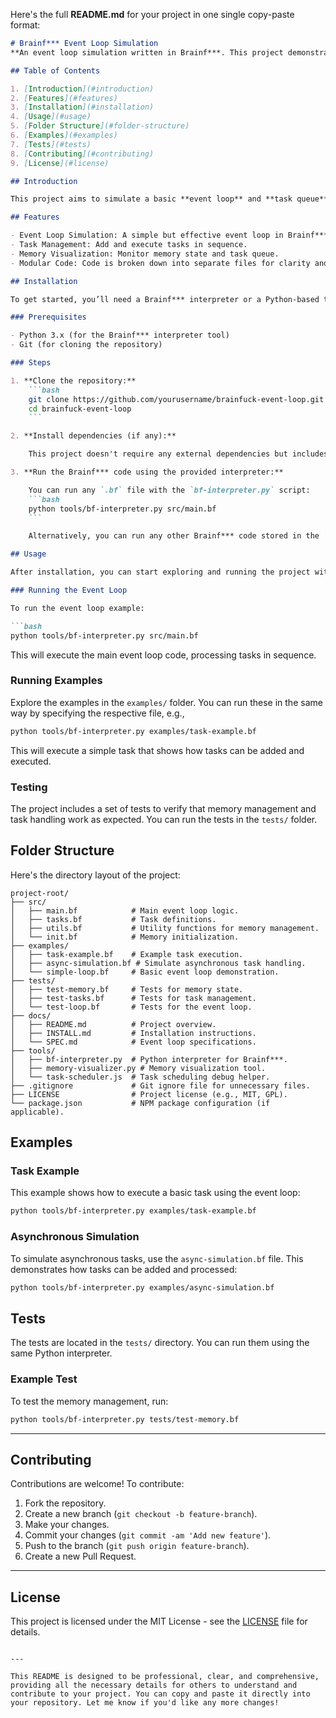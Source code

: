 Here's the full **README.md** for your project in one single copy-paste format:

```markdown
# Brainf*** Event Loop Simulation
**An event loop simulation written in Brainf***. This project demonstrates how a basic event loop and task queue can be implemented in an esoteric language.**

## Table of Contents

1. [Introduction](#introduction)
2. [Features](#features)
3. [Installation](#installation)
4. [Usage](#usage)
5. [Folder Structure](#folder-structure)
6. [Examples](#examples)
7. [Tests](#tests)
8. [Contributing](#contributing)
9. [License](#license)

## Introduction

This project aims to simulate a basic **event loop** and **task queue** in **Brainf*****, an esoteric programming language. The simulation includes core concepts like memory management, task scheduling, and an event loop. This project is ideal for anyone interested in how event-driven programming can be represented in a minimalistic language.

## Features

- Event Loop Simulation: A simple but effective event loop in Brainf***.
- Task Management: Add and execute tasks in sequence.
- Memory Visualization: Monitor memory state and task queue.
- Modular Code: Code is broken down into separate files for clarity and ease of modification.

## Installation

To get started, you’ll need a Brainf*** interpreter or a Python-based tool included in this project. Follow the steps below to set it up.

### Prerequisites

- Python 3.x (for the Brainf*** interpreter tool)
- Git (for cloning the repository)

### Steps

1. **Clone the repository:**
    ```bash
    git clone https://github.com/yourusername/brainfuck-event-loop.git
    cd brainfuck-event-loop
    ```

2. **Install dependencies (if any):**

    This project doesn't require any external dependencies but includes Python utilities for visualization and debugging.

3. **Run the Brainf*** code using the provided interpreter:**

    You can run any `.bf` file with the `bf-interpreter.py` script:
    ```bash
    python tools/bf-interpreter.py src/main.bf
    ```

    Alternatively, you can run any other Brainf*** code stored in the `src/` or `examples/` directories.

## Usage

After installation, you can start exploring and running the project with the following options:

### Running the Event Loop

To run the event loop example:

```bash
python tools/bf-interpreter.py src/main.bf
```

This will execute the main event loop code, processing tasks in sequence.

### Running Examples

Explore the examples in the `examples/` folder. You can run these in the same way by specifying the respective file, e.g.,

```bash
python tools/bf-interpreter.py examples/task-example.bf
```

This will execute a simple task that shows how tasks can be added and executed.

### Testing

The project includes a set of tests to verify that memory management and task handling work as expected. You can run the tests in the `tests/` folder.

## Folder Structure

Here's the directory layout of the project:

```plaintext
project-root/
├── src/
│   ├── main.bf            # Main event loop logic.
│   ├── tasks.bf           # Task definitions.
│   ├── utils.bf           # Utility functions for memory management.
│   └── init.bf            # Memory initialization.
├── examples/
│   ├── task-example.bf    # Example task execution.
│   ├── async-simulation.bf # Simulate asynchronous task handling.
│   └── simple-loop.bf     # Basic event loop demonstration.
├── tests/
│   ├── test-memory.bf     # Tests for memory state.
│   ├── test-tasks.bf      # Tests for task management.
│   └── test-loop.bf       # Tests for the event loop.
├── docs/
│   ├── README.md          # Project overview.
│   ├── INSTALL.md         # Installation instructions.
│   └── SPEC.md            # Event loop specifications.
├── tools/
│   ├── bf-interpreter.py  # Python interpreter for Brainf***.
│   ├── memory-visualizer.py # Memory visualization tool.
│   └── task-scheduler.js  # Task scheduling debug helper.
├── .gitignore             # Git ignore file for unnecessary files.
├── LICENSE                # Project license (e.g., MIT, GPL).
└── package.json           # NPM package configuration (if applicable).
```

## Examples

### Task Example

This example shows how to execute a basic task using the event loop:

```bash
python tools/bf-interpreter.py examples/task-example.bf
```

### Asynchronous Simulation

To simulate asynchronous tasks, use the `async-simulation.bf` file. This demonstrates how tasks can be added and processed:

```bash
python tools/bf-interpreter.py examples/async-simulation.bf
```

## Tests

The tests are located in the `tests/` directory. You can run them using the same Python interpreter.

### Example Test

To test the memory management, run:

```bash
python tools/bf-interpreter.py tests/test-memory.bf
```

---

## Contributing

Contributions are welcome! To contribute:

1. Fork the repository.
2. Create a new branch (`git checkout -b feature-branch`).
3. Make your changes.
4. Commit your changes (`git commit -am 'Add new feature'`).
5. Push to the branch (`git push origin feature-branch`).
6. Create a new Pull Request.

---

## License

This project is licensed under the MIT License - see the [LICENSE](LICENSE) file for details.
```

---

This README is designed to be professional, clear, and comprehensive, providing all the necessary details for others to understand and contribute to your project. You can copy and paste it directly into your repository. Let me know if you'd like any more changes!
